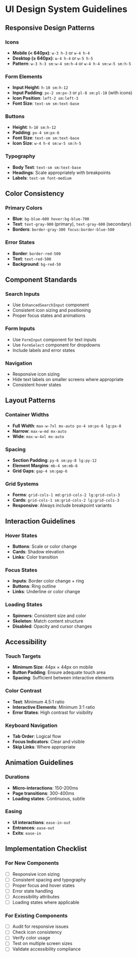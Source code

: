 # UI Design System Guidelines

## Responsive Design Patterns

### Icons
- **Mobile (< 640px)**: `w-3 h-3` or `w-4 h-4`
- **Desktop (≥ 640px)**: `w-4 h-4` or `w-5 h-5`
- **Pattern**: `w-3 h-3 sm:w-4 sm:h-4` or `w-4 h-4 sm:w-5 sm:h-5`

### Form Elements
- **Input Height**: `h-10 sm:h-12`
- **Input Padding**: `px-2 sm:px-3` or `pl-8 sm:pl-10` (with icons)
- **Icon Position**: `left-2 sm:left-3`
- **Font Size**: `text-sm sm:text-base`

### Buttons
- **Height**: `h-10 sm:h-12`
- **Padding**: `px-4 sm:px-6`
- **Font Size**: `text-sm sm:text-base`
- **Icon Size**: `w-4 h-4 sm:w-5 sm:h-5`

### Typography
- **Body Text**: `text-sm sm:text-base`
- **Headings**: Scale appropriately with breakpoints
- **Labels**: `text-sm font-medium`

## Color Consistency

### Primary Colors
- **Blue**: `bg-blue-600 hover:bg-blue-700`
- **Text**: `text-gray-900` (primary), `text-gray-600` (secondary)
- **Borders**: `border-gray-300 focus:border-blue-500`

### Error States
- **Border**: `border-red-500`
- **Text**: `text-red-500`
- **Background**: `bg-red-50`

## Component Standards

### Search Inputs
- Use `EnhancedSearchInput` component
- Consistent icon sizing and positioning
- Proper focus states and animations

### Form Inputs
- Use `FormInput` component for text inputs
- Use `FormSelect` component for dropdowns
- Include labels and error states

### Navigation
- Responsive icon sizing
- Hide text labels on smaller screens where appropriate
- Consistent hover states

## Layout Patterns

### Container Widths
- **Full Width**: `max-w-7xl mx-auto px-4 sm:px-6 lg:px-8`
- **Narrow**: `max-w-md mx-auto`
- **Wide**: `max-w-4xl mx-auto`

### Spacing
- **Section Padding**: `py-6 sm:py-8 lg:py-12`
- **Element Margins**: `mb-4 sm:mb-6`
- **Grid Gaps**: `gap-4 sm:gap-6`

### Grid Systems
- **Forms**: `grid-cols-1 md:grid-cols-2 lg:grid-cols-3`
- **Cards**: `grid-cols-1 sm:grid-cols-2 lg:grid-cols-3`
- **Responsive**: Always include breakpoint variants

## Interaction Guidelines

### Hover States
- **Buttons**: Scale or color change
- **Cards**: Shadow elevation
- **Links**: Color transition

### Focus States
- **Inputs**: Border color change + ring
- **Buttons**: Ring outline
- **Links**: Underline or color change

### Loading States
- **Spinners**: Consistent size and color
- **Skeleton**: Match content structure
- **Disabled**: Opacity and cursor changes

## Accessibility

### Touch Targets
- **Minimum Size**: 44px × 44px on mobile
- **Button Padding**: Ensure adequate touch area
- **Spacing**: Sufficient between interactive elements

### Color Contrast
- **Text**: Minimum 4.5:1 ratio
- **Interactive Elements**: Minimum 3:1 ratio
- **Error States**: High contrast for visibility

### Keyboard Navigation
- **Tab Order**: Logical flow
- **Focus Indicators**: Clear and visible
- **Skip Links**: Where appropriate

## Animation Guidelines

### Durations
- **Micro-interactions**: 150-200ms
- **Page transitions**: 300-400ms
- **Loading states**: Continuous, subtle

### Easing
- **UI interactions**: `ease-in-out`
- **Entrances**: `ease-out`
- **Exits**: `ease-in`

## Implementation Checklist

### For New Components
- [ ] Responsive icon sizing
- [ ] Consistent spacing and typography
- [ ] Proper focus and hover states
- [ ] Error state handling
- [ ] Accessibility attributes
- [ ] Loading states where applicable

### For Existing Components
- [ ] Audit for responsive issues
- [ ] Check icon consistency
- [ ] Verify color usage
- [ ] Test on multiple screen sizes
- [ ] Validate accessibility compliance
